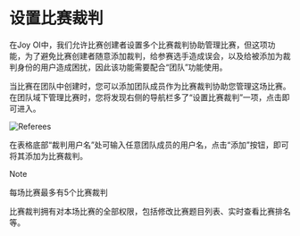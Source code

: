 ﻿# 设置比赛裁判

在Joy OI中，我们允许比赛创建者设置多个比赛裁判协助管理比赛，但这项功能，为了避免比赛创建者随意添加裁判，给参赛选手造成误会，以及给被添加为裁判身份的用户造成困扰，因此该功能需要配合“团队”功能使用。

当比赛在团队中创建时，您可以添加团队成员作为比赛裁判协助您管理这场比赛。在团队域下管理比赛时，您将发现右侧的导航栏多了“设置比赛裁判”一项，点击即可进入。

![Referees](~/images/contest-referee.png)

在表格底部“裁判用户名”处可输入任意团队成员的用户名，点击“添加”按钮，即可将其添加为比赛裁判。

> [!NOTE]
> 每场比赛最多有5个比赛裁判

比赛裁判拥有对本场比赛的全部权限，包括修改比赛题目列表、实时查看比赛排名等。